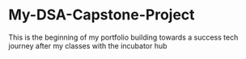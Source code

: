 # My-DSA-Capstone-Project
This is the beginning of my portfolio building towards a success tech journey after my classes with the incubator hub
